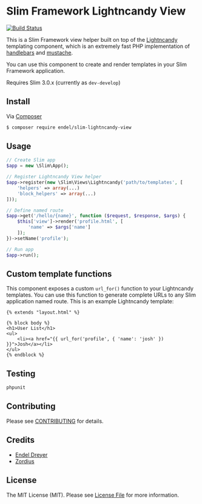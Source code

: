 # Slim Framework Lightncandy View

[![Build Status](https://travis-ci.org/endel/slim-lightncandy-view.svg?branch=master)](https://travis-ci.org/endel/slim-lightncandy-view)

This is a Slim Framework view helper built on top of the
[Lightncandy](https://github.com/zordius/lightncandy) templating component,
which is an extremely fast PHP implementation of
[handlebars](http://handlebarsjs.com/) and
[mustache](http://mustache.github.io/).

You can use this component to create and render templates in your Slim Framework application.

Requires Slim 3.0.x (currently as `dev-develop`)

## Install

Via [Composer](https://getcomposer.org/)

```bash
$ composer require endel/slim-lightncandy-view
```

## Usage

```php
// Create Slim app
$app = new \Slim\App();

// Register Lightncandy View helper
$app->register(new \Slim\Views\Lightncandy('path/to/templates', [
    'helpers' => array(...)
    'block_helpers' => array(...)
]));

// Define named route
$app->get('/hello/{name}', function ($request, $response, $args) {
    $this['view']->render('profile.html', [
        'name' => $args['name']
    ]);
})->setName('profile');

// Run app
$app->run();
```

## Custom template functions

This component exposes a custom `url_for()` function to your Lightncandy templates. You can use this function to generate complete URLs to any Slim application named route. This is an example Lightncandy template:

    {% extends "layout.html" %}

    {% block body %}
    <h1>User List</h1>
    <ul>
        <li><a href="{{ url_for('profile', { 'name': 'josh' }) }}">Josh</a></li>
    </ul>
    {% endblock %}

## Testing

```bash
phpunit
```

## Contributing

Please see [CONTRIBUTING](CONTRIBUTING.md) for details.


## Credits

- [Endel Dreyer](https://github.com/endel)
- [Zordius](https://github.com/zordius)

## License

The MIT License (MIT). Please see [License File](LICENSE.md) for more information.
